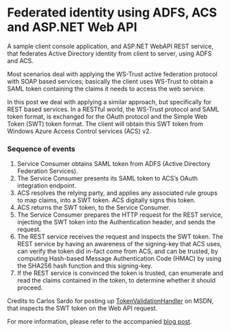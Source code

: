 ﻿Federated identity using ADFS, ACS and ASP.NET Web API
======================================================

A sample client console application, and ASP.NET WebAPI REST service, that federates Active Directory identity from client to server, using ADFS and ACS.

Most scenarios deal with applying the WS-Trust active federation protocol with SOAP based services; basically the client uses WS-Trust to obtain a SAML token containing the claims it needs to access the web service.

In this post we deal with applying a similar approach, but specifically for REST based services. In a RESTful world, the WS-Trust protocol and SAML token format, is exchanged for the OAuth protocol and the Simple Web Token (SWT) token format. The client will obtain this SWT token from Windows Azure Access Control services (ACS) v2.


### Sequence of events ###

1.	Service Consumer obtains SAML token from ADFS (Active Directory Federation Services).
2.	The Service Consumer presents its SAML token to ACS’s OAuth integration endpoint.
3.	ACS resolves the relying party, and applies any associated rule groups to map claims, into a SWT token. ACS digitally signs this token.
4.	ACS returns the SWT token, to the Service Consumer.
5.	The Service Consumer prepares the HTTP request for the REST service, injecting the SWT token into the Authentication header, and sends the request.
6.	The REST service receives the request and inspects the SWT token. The REST service by having an awareness of the signing-key that ACS uses, can verify the token did in-fact come from ACS, and can be trusted, by computing Hash-based Message Authentication Code (HMAC) by using the SHA256 hash function and this signing-key.
7.	If the REST service is convinced the token is trusted, can enumerate and read the claims contained in the token, to determine whether it should proceed.

Credits to Carlos Sardo for posting up [TokenValidationHandler](http://code.msdn.microsoft.com/windowsazure/MVC4-Web-API-With-SWT-232d69da) on MSDN, that inspects the SWT token on the Web API request.

For more information, please refer to the accompanied [blog post](www.mexia.com.au/mexia-blog/).
